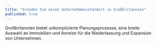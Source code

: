 ```yaml
---
title: "Gründen Sie einen Unternehmensstandort in Großbritannien"
published: true
---
```

Großbritannien bietet unkomplizierte Planungsprozesse, eine breite Auswahl an Immobilien und Anreize für die Niederlassung und Expansion von Unternehmen.
